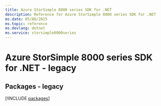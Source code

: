 ```yaml
---
title: Azure StorSimple 8000 series SDK for .NET
description: Reference for Azure StorSimple 8000 series SDK for .NET
ms.date: 05/08/2025
ms.topic: reference
ms.devlang: dotnet
ms.service: storsimple8000series
---
```

# Azure StorSimple 8000 series SDK for .NET - legacy
## Packages - legacy
[!INCLUDE [packages](storsimple-8000-series-index.md)]